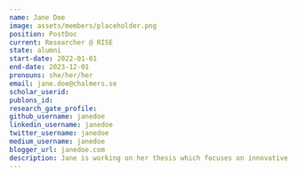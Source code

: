 ```yaml
---
name: Jane Doe
image: assets/members/placeholder.png
position: PostDoc
current: Researcher @ RISE
state: alumni
start-date: 2022-01-01
end-date: 2023-12-01
pronouns: she/her/her
email: jane.doe@chalmers.se
scholar_userid:
publons_id:
research_gate_profile:
github_username: janedoe
linkedin_username: janedoe
twitter_username: janedoe
medium_username: janedoe
blogger_url: janedoe.com
description: Jane is working on her thesis which focuses on innovative prosthetic technologies. She aims to improve the quality of life for amputees through advanced engineering.
---
```

